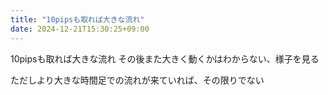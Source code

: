 ```yaml
---
title: "10pipsも取れば大きな流れ"
date: 2024-12-21T15:30:25+09:00
---
```

10pipsも取れば大きな流れ
その後また大きく動くかはわからない、様子を見る

ただしより大きな時間足での流れが来ていれば、その限りでない
